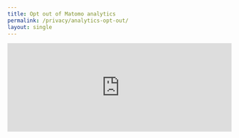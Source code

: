 ```yaml
---
title: Opt out of Matomo analytics
permalink: /privacy/analytics-opt-out/
layout: single
---
```


<iframe
        style="border: 0; height: 200px; width: 100%;"
        src="https://matomo.zak.io/index.php?module=CoreAdminHome&action=optOut&language=en&backgroundColor=&fontColor=494e52&fontSize=&fontFamily=Lato"
        ></iframe>